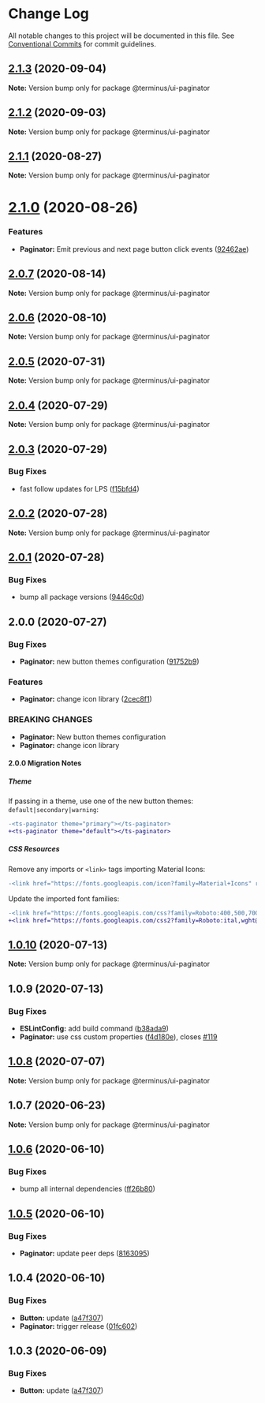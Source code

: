 # Change Log

All notable changes to this project will be documented in this file.
See [Conventional Commits](https://conventionalcommits.org) for commit guidelines.

## [2.1.3](https://github.com/GetTerminus/terminus-oss/compare/@terminus/ui-paginator@2.1.2...@terminus/ui-paginator@2.1.3) (2020-09-04)

**Note:** Version bump only for package @terminus/ui-paginator





## [2.1.2](https://github.com/GetTerminus/terminus-oss/compare/@terminus/ui-paginator@2.1.1...@terminus/ui-paginator@2.1.2) (2020-09-03)

**Note:** Version bump only for package @terminus/ui-paginator

## [2.1.1](https://github.com/GetTerminus/terminus-oss/compare/@terminus/ui-paginator@2.1.0...@terminus/ui-paginator@2.1.1) (2020-08-27)

**Note:** Version bump only for package @terminus/ui-paginator

# [2.1.0](https://github.com/GetTerminus/terminus-oss/compare/@terminus/ui-paginator@2.0.7...@terminus/ui-paginator@2.1.0) (2020-08-26)

### Features

* **Paginator:** Emit previous and next page button click events ([92462ae](https://github.com/GetTerminus/terminus-oss/commit/92462aed5d3e93fac84192f1c9e1b8165e77c9ab))

## [2.0.7](https://github.com/GetTerminus/terminus-oss/compare/@terminus/ui-paginator@2.0.6...@terminus/ui-paginator@2.0.7) (2020-08-14)

**Note:** Version bump only for package @terminus/ui-paginator

## [2.0.6](https://github.com/GetTerminus/terminus-oss/compare/@terminus/ui-paginator@2.0.5...@terminus/ui-paginator@2.0.6) (2020-08-10)

**Note:** Version bump only for package @terminus/ui-paginator

## [2.0.5](https://github.com/GetTerminus/terminus-oss/compare/@terminus/ui-paginator@2.0.4...@terminus/ui-paginator@2.0.5) (2020-07-31)

**Note:** Version bump only for package @terminus/ui-paginator

## [2.0.4](https://github.com/GetTerminus/terminus-oss/compare/@terminus/ui-paginator@2.0.3...@terminus/ui-paginator@2.0.4) (2020-07-29)

**Note:** Version bump only for package @terminus/ui-paginator

## [2.0.3](https://github.com/GetTerminus/terminus-oss/compare/@terminus/ui-paginator@2.0.2...@terminus/ui-paginator@2.0.3) (2020-07-29)

### Bug Fixes

* fast follow updates for LPS ([f15bfd4](https://github.com/GetTerminus/terminus-oss/commit/f15bfd4fa088da2fea76e9964c664bad8844e740))

## [2.0.2](https://github.com/GetTerminus/terminus-oss/compare/@terminus/ui-paginator@2.0.1...@terminus/ui-paginator@2.0.2) (2020-07-28)

**Note:** Version bump only for package @terminus/ui-paginator

## [2.0.1](https://github.com/GetTerminus/terminus-oss/compare/@terminus/ui-paginator@2.0.0...@terminus/ui-paginator@2.0.1) (2020-07-28)

### Bug Fixes

* bump all package versions ([9446c0d](https://github.com/GetTerminus/terminus-oss/commit/9446c0d5cde3bd693cfba7cabbfd2db443a47b00))

## 2.0.0 (2020-07-27)

### Bug Fixes

* **Paginator:** new button themes configuration ([91752b9](https://github.com/GetTerminus/terminus-oss/commit/91752b9654f9c1349e9132edba66b017e21a0668))

### Features

* **Paginator:** change icon library ([2cec8f1](https://github.com/GetTerminus/terminus-oss/commit/2cec8f18377fc0133b7ea9af8fdbe4ce8a278d95))

### BREAKING CHANGES

* **Paginator:** New button themes configuration
* **Paginator:** change icon library

#### 2.0.0 Migration Notes

##### Theme

If passing in a theme, use one of the new button themes: `default|secondary|warning`:

```diff
-<ts-paginator theme="primary"></ts-paginator>
+<ts-paginator theme="default"></ts-paginator>
```

##### CSS Resources

Remove any imports or `<link>` tags importing Material Icons:

```diff
-<link href="https://fonts.googleapis.com/icon?family=Material+Icons" rel="stylesheet">
```

Update the imported font families:

```diff
-<link href="https://fonts.googleapis.com/css?family=Roboto:400,500,700" rel="stylesheet">
+<link href="https://fonts.googleapis.com/css2?family=Roboto:ital,wght@0,400;0,500;0,700;1,400&display=swap" rel="stylesheet">
```

## [1.0.10](https://github.com/GetTerminus/terminus-oss/compare/@terminus/ui-paginator@1.0.9...@terminus/ui-paginator@1.0.10) (2020-07-13)

**Note:** Version bump only for package @terminus/ui-paginator

## 1.0.9 (2020-07-13)

### Bug Fixes

* **ESLintConfig:** add build command ([b38ada9](https://github.com/GetTerminus/terminus-oss/commit/b38ada91d034ebe18b96f46b603b13b0ccbca5c0))
* **Paginator:** use css custom properties ([f4d180e](https://github.com/GetTerminus/terminus-oss/commit/f4d180ef51c4a00c218c46a3c94cc64b4a164f3d)), closes [#119](https://github.com/GetTerminus/terminus-oss/issues/119)

## [1.0.8](https://github.com/GetTerminus/terminus-oss/compare/@terminus/ui-paginator@1.0.7...@terminus/ui-paginator@1.0.8) (2020-07-07)

**Note:** Version bump only for package @terminus/ui-paginator

## 1.0.7 (2020-06-23)

**Note:** Version bump only for package @terminus/ui-paginator

## [1.0.6](https://github.com/GetTerminus/terminus-oss/compare/@terminus/ui-paginator@1.0.5...@terminus/ui-paginator@1.0.6) (2020-06-10)

### Bug Fixes

* bump all internal dependencies ([ff26b80](https://github.com/GetTerminus/terminus-oss/commit/ff26b806bb599401f006996be5b567a378e68ef3))

## [1.0.5](https://github.com/GetTerminus/terminus-oss/compare/@terminus/ui-paginator@1.0.4...@terminus/ui-paginator@1.0.5) (2020-06-10)

### Bug Fixes

* **Paginator:** update peer deps ([8163095](https://github.com/GetTerminus/terminus-oss/commit/8163095c3902ad4bb9334e8385e1f74bc38fd344))

## 1.0.4 (2020-06-10)

### Bug Fixes

* **Button:** update ([a47f307](https://github.com/GetTerminus/terminus-oss/commit/a47f30757b9216d6ee76788c117e76eacf5289e5))
* **Paginator:** trigger release ([01fc602](https://github.com/GetTerminus/terminus-oss/commit/01fc6022d7d49806801de85b77d14b0c988f89f3))

## 1.0.3 (2020-06-09)

### Bug Fixes

* **Button:** update ([a47f307](https://github.com/GetTerminus/terminus-oss/commit/a47f30757b9216d6ee76788c117e76eacf5289e5))
